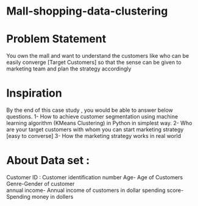 # Mall-shopping-data-clustering

# Problem Statement
You own the mall and want to understand the customers like who can be easily converge 
[Target Customers] so that the sense can be given to marketing team and plan the strategy accordingly

# Inspiration
By the end of this case study , you would be able to answer below questions.
1- How to achieve customer segmentation using machine learning algorithm (KMeans Clustering) in Python in simplest way.
2- Who are your target customers with whom you can start marketing strategy [easy to converse]
3- How the marketing strategy works in real world


# About Data set : 

Customer ID : Customer identification number 
Age- Age of Customers 
Genre-Gender of customer  
annual income- Annual income of customers in dollar
spending score- Spending money in dollers

